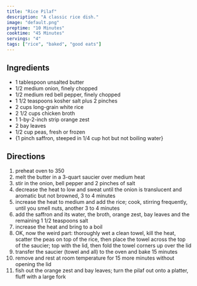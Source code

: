 ```yaml
---
title: "Rice Pilaf"
description: "A classic rice dish."
image: "default.png"
preptime: "10 Minutes"
cooktime: "45 Minutes"
servings: "4"
tags: ["rice", "baked", "good eats"]
---
```


## Ingredients
- 1 tablespoon unsalted butter
- 1/2 medium onion, finely chopped
- 1/2 medium red bell pepper, finely chopped
- 1 1/2 teaspoons kosher salt plus 2 pinches
- 2 cups long-grain white rice
- 2 1/2 cups chicken broth
- 1 1-by-2-inch strip orange zest
- 2 bay leaves
- 1/2 cup peas, fresh or frozen
- {1 pinch saffron, steeped in 1/4 cup hot but not boiling water}

## Directions
1. preheat oven to 350
2. melt the butter in a 3-quart saucier over medium heat
3. stir in the onion, bell pepper and 2 pinches of salt
4. decrease the heat to low and sweat until the onion is translucent and aromatic but not browned, 3 to 4 minutes
5. increase the heat to medium and add the rice; cook, stirring frequently, until you smell nuts, another 3 to 4 minutes
6. add the saffron and its water, the broth, orange zest, bay leaves and the remaining 1 1/2 teaspoons salt
7. increase the heat and bring to a boil
8. OK, now the weird part: thoroughly wet a clean towel, kill the heat, scatter the peas on top of the rice, then place the towel across the top of the saucier; top with the lid, then fold the towel corners up over the lid
9. transfer the saucier (towel and all) to the oven and bake 15 minutes
10. remove and rest at room temperature for 15 more minutes without opening the lid
11. fish out the orange zest and bay leaves; turn the pilaf out onto a platter, fluff with a large fork
